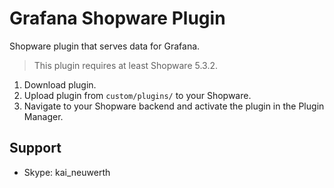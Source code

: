# Grafana Shopware Plugin

Shopware plugin that serves data for Grafana.

> This plugin requires at least Shopware 5.3.2.

1. Download plugin.
2. Upload plugin from `custom/plugins/` to your Shopware.
3. Navigate to your Shopware backend and activate the plugin in the Plugin Manager.

## Support

- Skype: kai_neuwerth